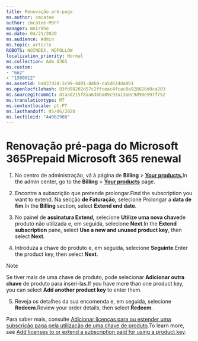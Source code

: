 ```yaml
---
title: Renovação pré-paga
ms.author: cmcatee
author: cmcatee-MSFT
manager: mnirkhe
ms.date: 04/21/2020
ms.audience: Admin
ms.topic: article
ROBOTS: NOINDEX, NOFOLLOW
localization_priority: Normal
ms.collection: Adm_O365
ms.custom:
- "662"
- "1500012"
ms.assetid: ba037d2d-3c99-4d01-8d60-ca5d624da9b1
ms.openlocfilehash: 83fd98202d57c2ffceac4fcac8a928626d0ca203
ms.sourcegitcommit: d1aad215f8aa636ba89c93a13a0c9d90e997f752
ms.translationtype: MT
ms.contentlocale: pt-PT
ms.lasthandoff: 05/06/2020
ms.locfileid: "44062908"
---
```

# <a name="prepaid-microsoft-365-renewal"></a><span data-ttu-id="52087-102">Renovação pré-paga do Microsoft 365</span><span class="sxs-lookup"><span data-stu-id="52087-102">Prepaid Microsoft 365 renewal</span></span>

1. <span data-ttu-id="52087-103">No centro de administração, vá à página de **Billing** \> **[Your products.](https://go.microsoft.com/fwlink/p/?linkid=842054)**</span><span class="sxs-lookup"><span data-stu-id="52087-103">In the admin center, go to the **Billing** \> **[Your products](https://go.microsoft.com/fwlink/p/?linkid=842054)** page.</span></span>

2. <span data-ttu-id="52087-104">Encontre a subscrição que pretende prolongar.</span><span class="sxs-lookup"><span data-stu-id="52087-104">Find the subscription you want to extend.</span></span> <span data-ttu-id="52087-105">Na secção **de Faturação,** selecione Prolongar a **data de fim**.</span><span class="sxs-lookup"><span data-stu-id="52087-105">In the **Billing** section, select **Extend end date**.</span></span>

3. <span data-ttu-id="52087-106">No painel de **assinatura Extend,** selecione **Utilize uma nova chave**de produto não utilizada e, em seguida, selecione **Next**.</span><span class="sxs-lookup"><span data-stu-id="52087-106">In the **Extend subscription** pane, select **Use a new and unused product key**, then select **Next**.</span></span>

4. <span data-ttu-id="52087-107">Introduza a chave do produto e, em seguida, selecione **Seguinte**.</span><span class="sxs-lookup"><span data-stu-id="52087-107">Enter the product key, then select **Next**.</span></span>

> [!NOTE]
> <span data-ttu-id="52087-108">Se tiver mais de uma chave de produto, pode selecionar **Adicionar outra chave** de produto para inseri-las.</span><span class="sxs-lookup"><span data-stu-id="52087-108">If you have more than one product key, you can select **Add another product key** to enter them.</span></span>

5. <span data-ttu-id="52087-109">Reveja os detalhes da sua encomenda e, em seguida, selecione **Redeem**.</span><span class="sxs-lookup"><span data-stu-id="52087-109">Review your order details, then select **Redeem**.</span></span>

<span data-ttu-id="52087-110">Para saber mais, consulte [Adicionar licenças para ou estender uma subscrição paga pela utilização de uma chave de produto](https://docs.microsoft.com/office365/admin/misc/add-licenses-using-product-key).</span><span class="sxs-lookup"><span data-stu-id="52087-110">To learn more, see [Add licenses to or extend a subscription paid for using a product key](https://docs.microsoft.com/office365/admin/misc/add-licenses-using-product-key).</span></span>